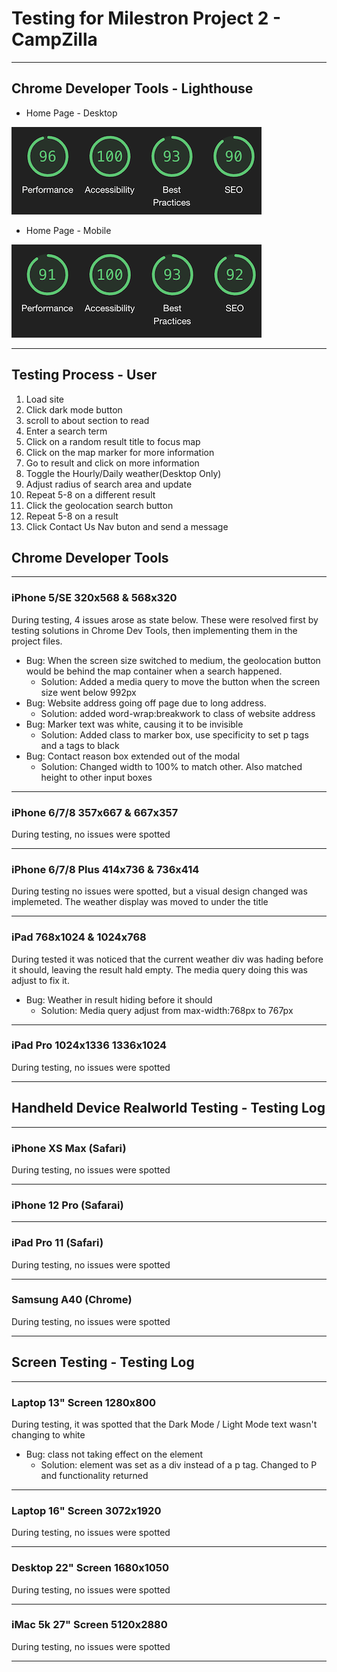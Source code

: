 # Testing for Milestron Project 2 - CampZilla
---

## Chrome Developer Tools - Lighthouse

- Home Page - Desktop

![Home Page - Desktop](lighthouse-results/home-desktop.png)

- Home Page - Mobile

![Home Page - Mobile](lighthouse-results/home-mobile.png)

---

## Testing Process - User

1. Load site
2. Click dark mode button
3. scroll to about section to read
4. Enter a search term
5. Click on a random result title to focus map
6. Click on the map marker for more information
7. Go to result and click on more information
8. Toggle the Hourly/Daily weather(Desktop Only)
9. Adjust radius of search area and update
10. Repeat 5-8 on a different result
11. Click the geolocation search button
12. Repeat 5-8 on a result
13. Click Contact Us Nav buton and send a message

## Chrome Developer Tools

---
### iPhone 5/SE 320x568 & 568x320

During testing, 4 issues arose as state below. These were resolved first by testing solutions in Chrome Dev Tools, then implementing them in the project files.

- Bug: When the screen size switched to medium, the geolocation button would be behind the map container when a search happened.
    - Solution: Added a media query to move the button when the screen size went below 992px
- Bug: Website address going off page due to long address.
    - Solution: added word-wrap:breakwork to class of website address
- Bug: Marker text was white, causing it to be invisible
    - Solution: Added class to marker box, use specificity to set p tags and a tags to black
- Bug: Contact reason box extended out of the modal
    - Solution: Changed width to 100% to match other. Also matched height to other input boxes

---
### iPhone 6/7/8 357x667 & 667x357

During testing, no issues were spotted

---
### iPhone 6/7/8 Plus 414x736 & 736x414

During testing no issues were spotted, but a visual design changed was implemeted. The weather display was moved to under the title

---
### iPad 768x1024 & 1024x768

During tested it was noticed that the current weather div was hading before it should, leaving the result hald empty. The media query doing this was adjust to fix it.
- Bug: Weather in result hiding before it should
    - Solution: Media query adjust from max-width:768px to 767px

---
### iPad Pro 1024x1336 1336x1024

During testing, no issues were spotted

---
## Handheld Device Realworld Testing - Testing Log
---
### iPhone XS Max (Safari)

During testing, no issues were spotted

---
### iPhone 12 Pro (Safarai)

---
### iPad Pro 11 (Safari)

During testing, no issues were spotted

---
### Samsung A40 (Chrome)

During testing, no issues were spotted

---
## Screen Testing - Testing Log
---
### Laptop 13" Screen 1280x800

During testing, it was spotted that the Dark Mode / Light Mode text wasn't changing to white
- Bug: class not taking effect on the element
    - Solution: element was set as a div instead of a p tag. Changed to P and functionality returned

---
### Laptop 16" Screen 3072x1920

During testing, no issues were spotted

---
### Desktop 22" Screen 1680x1050

During testing, no issues were spotted


---
### iMac 5k 27" Screen 5120x2880
During testing, no issues were spotted

---

